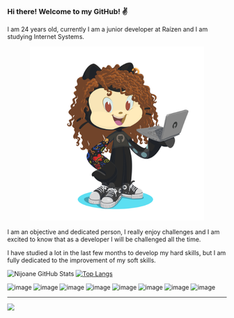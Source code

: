 ### Hi there! Welcome to my GitHub! :v:

I am 24 years old, currently I am a junior developer at Raízen and I am studying Internet Systems.

<center>
    <img src="assets/my-octocat.png" width="400">
</center>

I am an objective and dedicated person, I really enjoy challenges and I am excited to know that as a developer I will be challenged all the time.

I have studied a lot in the last few months to develop my hard skills, but I am fully dedicated to the improvement of my soft skills.


![Nijoane GitHub Stats](https://github-readme-stats.vercel.app/api?username=Nijoane&show_icons=true) [![Top Langs](https://github-readme-stats.vercel.app/api/top-langs/?username=Nijoane&layout=compact)](https://github.com/Nijoane/github-readme-stats)

![image](https://img.shields.io/badge/HTML5-E34F26?style=for-the-badge&logo=html5&logoColor=white) ![image](https://img.shields.io/badge/CSS3-1572B6?style=for-the-badge&logo=css3&logoColor=white) ![image](https://img.shields.io/badge/JavaScript-323330?style=for-the-badge&logo=javascript&logoColor=F7DF1E) ![image](https://img.shields.io/badge/Node.js-43853D?style=for-the-badge&logo=node.js&logoColor=white) ![image](https://img.shields.io/badge/React-20232A?style=for-the-badge&logo=react&logoColor=61DAFB) ![image](https://img.shields.io/badge/Bootstrap-563D7C?style=for-the-badge&logo=bootstrap&logoColor=white) ![image](https://img.shields.io/badge/PostgreSQL-316192?style=for-the-badge&logo=postgresql&logoColor=white) ![image](https://img.shields.io/badge/Heroku-430098?style=for-the-badge&logo=heroku&logoColor=white)

___
<a href="https://www.linkedin.com/in/nicaelyjoane/" alt="LinkedIn" target="_blank">
  <img src="https://img.shields.io/badge/LinkedIn-0077B5?style=for-the-badge&logo=linkedin&logoColor=white">
</a>
